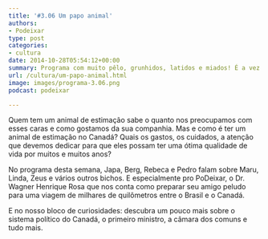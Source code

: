 ```yaml
---
title: '#3.06 Um papo animal'
authors:
- Podeixar
type: post
categories:
- cultura
date: 2014-10-28T05:54:12+00:00
summary: Programa com muito pêlo, grunhidos, latidos e miados! É a vez de falar sobre os cuidados com um animal de estimação no Canadá! Conversamos sobre treinamentos, cuidados, visitas e ainda sobre o que é necessário para viajar entre o Brasil e o Canadá com nossos amigos.
url: /cultura/um-papo-animal.html
image: images/programa-3.06.png
podcast: podeixar

---
```

Quem tem um animal de estimação sabe o quanto nos preocupamos com esses caras e como gostamos da sua companhia. Mas e como é ter um animal de estimação no Canadá? Quais os gastos, os cuidados, a atenção que devemos dedicar para que eles possam ter uma ótima qualidade de vida por muitos e muitos anos?

No programa desta semana, Japa, Berg, Rebeca e Pedro falam sobre Maru, Linda, Zeus e vários outros bichos. E especialmente pro PoDeixar, o Dr. Wagner Henrique Rosa que nos conta como preparar seu amigo peludo para uma viagem de milhares de quilômetros entre o Brasil e o Canadá.

E no nosso bloco de curiosidades: descubra um pouco mais sobre o sistema político do Canadá, o primeiro ministro, a câmara dos comuns e tudo mais.
